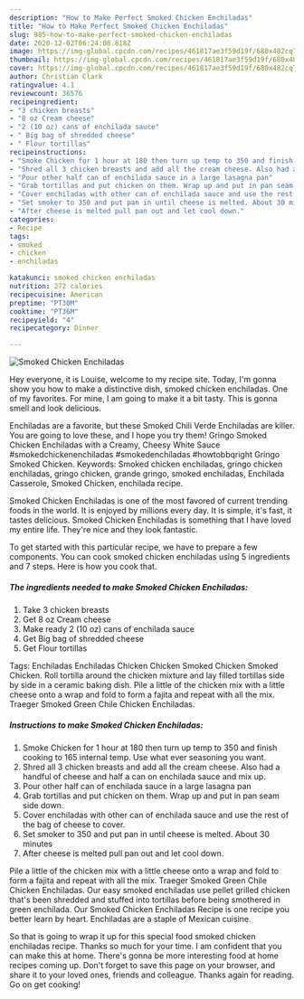 ```yaml
---
description: "How to Make Perfect Smoked Chicken Enchiladas"
title: "How to Make Perfect Smoked Chicken Enchiladas"
slug: 985-how-to-make-perfect-smoked-chicken-enchiladas
date: 2020-12-02T06:24:08.818Z
image: https://img-global.cpcdn.com/recipes/461817ae3f59d19f/680x482cq70/smoked-chicken-enchiladas-recipe-main-photo.jpg
thumbnail: https://img-global.cpcdn.com/recipes/461817ae3f59d19f/680x482cq70/smoked-chicken-enchiladas-recipe-main-photo.jpg
cover: https://img-global.cpcdn.com/recipes/461817ae3f59d19f/680x482cq70/smoked-chicken-enchiladas-recipe-main-photo.jpg
author: Christian Clark
ratingvalue: 4.1
reviewcount: 36576
recipeingredient:
- "3 chicken breasts"
- "8 oz Cream cheese"
- "2 (10 oz) cans of enchilada sauce"
- " Big bag of shredded cheese"
- " Flour tortillas"
recipeinstructions:
- "Smoke Chicken for 1 hour at 180 then turn up temp to 350 and finish cooking to 165 internal temp. Use what ever seasoning you want."
- "Shred all 3 chicken breasts and add all the cream cheese. Also had a handful of cheese and half a can on enchilada sauce and mix up."
- "Pour other half can of enchilada sauce in a large lasagna pan"
- "Grab tortillas and put chicken on them. Wrap up and put in pan seam side down."
- "Cover enchiladas with other can of enchilada sauce and use the rest of the bag of cheese to cover."
- "Set smoker to 350 and put pan in until cheese is melted. About 30 minutes"
- "After cheese is melted pull pan out and let cool down."
categories:
- Recipe
tags:
- smoked
- chicken
- enchiladas

katakunci: smoked chicken enchiladas 
nutrition: 272 calories
recipecuisine: American
preptime: "PT30M"
cooktime: "PT36M"
recipeyield: "4"
recipecategory: Dinner

---
```



![Smoked Chicken Enchiladas](https://img-global.cpcdn.com/recipes/461817ae3f59d19f/680x482cq70/smoked-chicken-enchiladas-recipe-main-photo.jpg)

Hey everyone, it is Louise, welcome to my recipe site. Today, I'm gonna show you how to make a distinctive dish, smoked chicken enchiladas. One of my favorites. For mine, I am going to make it a bit tasty. This is gonna smell and look delicious.

Enchiladas are a favorite, but these Smoked Chili Verde Enchiladas are killer. You are going to love these, and I hope you try them! Gringo Smoked Chicken Enchiladas with a Creamy, Cheesy White Sauce #smokedchickenenchiladas #smokedenchiladas #howtobbqright Gringo Smoked Chicken. Keywords: Smoked chicken enchiladas, gringo chicken enchiladas, gringo chicken, grande gringo, smoked enchiladas, Enchilada Casserole, Smoked Chicken, enchilada recipe.

Smoked Chicken Enchiladas is one of the most favored of current trending foods in the world. It is enjoyed by millions every day. It is simple, it's fast, it tastes delicious. Smoked Chicken Enchiladas is something that I have loved my entire life. They're nice and they look fantastic.


To get started with this particular recipe, we have to prepare a few components. You can cook smoked chicken enchiladas using 5 ingredients and 7 steps. Here is how you cook that.

<!--inarticleads1-->

##### The ingredients needed to make Smoked Chicken Enchiladas:

1. Take 3 chicken breasts
1. Get 8 oz Cream cheese
1. Make ready 2 (10 oz) cans of enchilada sauce
1. Get  Big bag of shredded cheese
1. Get  Flour tortillas


Tags: Enchiladas Enchiladas Chicken Chicken Smoked Chicken Smoked Chicken. Roll tortilla around the chicken mixture and lay filled tortillas side by side in a ceramic baking dish. Pile a little of the chicken mix with a little cheese onto a wrap and fold to form a fajita and repeat with all the mix. Traeger Smoked Green Chile Chicken Enchiladas. 

<!--inarticleads2-->

##### Instructions to make Smoked Chicken Enchiladas:

1. Smoke Chicken for 1 hour at 180 then turn up temp to 350 and finish cooking to 165 internal temp. Use what ever seasoning you want.
1. Shred all 3 chicken breasts and add all the cream cheese. Also had a handful of cheese and half a can on enchilada sauce and mix up.
1. Pour other half can of enchilada sauce in a large lasagna pan
1. Grab tortillas and put chicken on them. Wrap up and put in pan seam side down.
1. Cover enchiladas with other can of enchilada sauce and use the rest of the bag of cheese to cover.
1. Set smoker to 350 and put pan in until cheese is melted. About 30 minutes
1. After cheese is melted pull pan out and let cool down.


Pile a little of the chicken mix with a little cheese onto a wrap and fold to form a fajita and repeat with all the mix. Traeger Smoked Green Chile Chicken Enchiladas. Our easy smoked enchiladas use pellet grilled chicken that&#39;s been shredded and stuffed into tortillas before being smothered in green enchilada. Our Smoked Chicken Enchiladas Recipe is one recipe you better learn by heart. Enchiladas are a staple of Mexican cuisine. 

So that is going to wrap it up for this special food smoked chicken enchiladas recipe. Thanks so much for your time. I am confident that you can make this at home. There's gonna be more interesting food at home recipes coming up. Don't forget to save this page on your browser, and share it to your loved ones, friends and colleague. Thanks again for reading. Go on get cooking!
